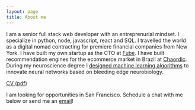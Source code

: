 ```yaml
---
layout: page
title: About me
---
```


I am a senior full stack web developer with an entreprenurial mindset. I specialize in python, node, javascript, react and SQL. I travelled the world as a digital nomad contracting for premiere financial companies from New York. I have built my own startup as the CTO at [Fube](http://fube.io/). I have built recommendation engines for the ecommerce market in Brazil at [Chaordic](https://www.chaordic.com.br/). During my neuroscience degree I [designed machine learning algorithms](https://github.com/mfbx9da4/neuron-astrocyte-networks) to innovate neural networks based on bleeding edge neurobiology.

[CV (pdf)](/assets/cv.pdf)

I am looking for opportunities in San Francisco. Schedule a chat with me below or send me an [email](mailto:dalberto.adler@gmail.com)!
